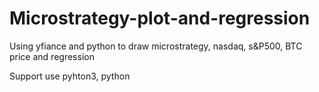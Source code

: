 # Microstrategy-plot-and-regression
Using yfiance and python to draw microstrategy, nasdaq, s&P500, BTC price and regression

Support use pyhton3, python
